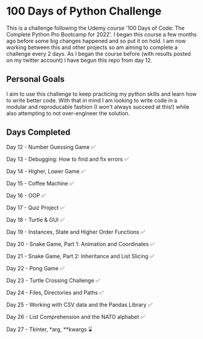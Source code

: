 # 100 Days of Python Challenge

This is a challenge following the Udemy course '100 Days of Code: The Complete Python Pro Bootcamp for 2022'. I began this course a few months ago before some big changes happened and so put it on hold. I am now working between this and other projects so am aiming to complete a challenge every 2 days. As I began the course before (with results posted on my twitter account) I have begun this repo from day 12.

## Personal Goals
I aim to use this challenge to keep practicing my python skills and learn how to write better code. With that in mind I am looking to write code in a modular and reproducable fashion (I won't always succeed at this!) while also attempting to not over-engineer the solution.

## Days Completed

 Day 12 - Number Guessing Game ✅ 
 
 Day 13 - Debugging: How to find and fix errors ✅
 
 Day 14 - Higher, Lower Game ✅
 
 Day 15 - Coffee Machine ✅
 
 Day 16 - OOP ✅
 
 Day 17 - Quiz Project ✅
 
 Day 18 - Turtle & GUI ✅
 
 Day 19 - Instances, State and Higher Order Functions ✅ 
 
 Day 20 - Snake Game, Part 1: Animation and Coordinates ✅ 
 
 Day 21 - Snake Game, Part 2: Inheritance and List Slicing ✅ 
 
 Day 22 - Pong Game ✅ 
 
 Day 23 - Turtle Crossing Challenge ✅ 
 
 Day 24 - Files, Directories and Paths ✅ 
 
 Day 25 - Working with CSV data and the Pandas Library ✅
 
 Day 26 - List Comprehension and the NATO alphabet ✅
 
 Day 27 - Tkinter, *arg, *\*kwargs :hourglass:
